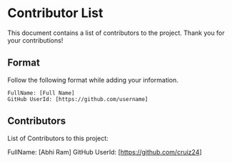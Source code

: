 # Contributor List

This document contains a list of contributors to the project. Thank you for your contributions!

## Format

Follow the following format while adding your information.

```
FullName: [Full Name]
GitHub UserId: [https://github.com/username]  

```

## Contributors

List of Contributors to this project:

FullName: [Abhi Ram]
GitHub UserId: [https://github.com/cruiz24]
